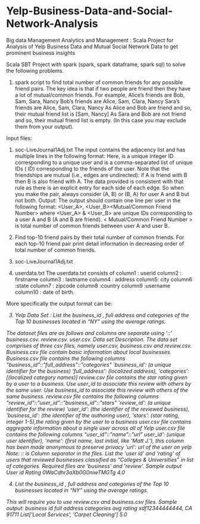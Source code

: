 # Yelp-Business-Data-and-Social-Network-Analysis
Big data Management Analytics and Management : Scala Project for Analysis of Yelp Business Data and Mutual Social Network Data to get prominent business insights 

Scala SBT Project with spark (spark, spark dataframe, spark sql) to solve the following problems.

1. spark script to find total number of common friends for any possible friend pairs. The
key idea is that if two people are friend then they have a lot of mutual/common friends.
For example,
Alice’s friends are Bob, Sam, Sara, Nancy Bob’s friends are Alice, Sam, Clara, Nancy Sara’s
friends are Alice, Sam, Clara, Nancy
As Alice and Bob are friend and so, their mutual friend list is [Sam, Nancy]
As Sara and Bob are not friend and so, their mutual friend list is empty. (In this case you may
exclude them from your output).

Input files:
1. soc-LiveJournal1Adj.txt
The input contains the adjacency list and has multiple lines in the following format:
<User><TAB><Friends>
Here, <User> is a unique integer ID corresponding to a unique user and <Friends> is a
comma-separated list of unique IDs (<User> ID) corresponding to the friends of the user.
Note that the friendships are mutual (i.e., edges are undirected): if A is friend with B then B is
also friend with A. The data provided is consistent with that rule as there is an explicit entry
for each side of each edge. So when you make the pair, always consider (A, B) or (B, A) for
user A and B but not both.
Output: The output should contain one line per user in the following format:
<User_A>, <User_B><TAB><Mutual/Common Friend Number>
where <User_A> & <User_B> are unique IDs corresponding to a user A and B (A and B are
friend). < Mutual/Common Friend Number > is total number of common friends between
user A and user B.
  
2. Find top-10 friend pairs by their total number of common friends. For each top-10 friend pair
print detail information in decreasing order of total number of common friends.

1. soc-LiveJournal1Adj.txt
2. userdata.txt
The userdata.txt consists of column1 : userid
column2 : firstname column3 : lastname column4 : address column5: city column6 :state
column7 : zipcode column8 :country column9 :username
column10 : date of birth.

More specifically the output format can be:
<Total number of Common Friends><TAB><First Name of User A><TAB><Last Name of
User A> <TAB><address of User A><TAB><First Name of User B><TAB><Last Name of
User B><TAB><address of User B>
  
3. Yelp Data Set : List the business_id , full address and categories of the Top 10 businesses located in “NY”
using the average ratings.

The dataset files are as follows and columns are separate using ‘::’
business.csv.
review.csv.
user.csv.
Data set Description.
The data set comprises of three csv files, namely user.csv, business.csv and review.csv.
Business.csv file contain basic information about local businesses.
Business.csv file contains the following columns "business_id"::"full_address"::"categories"
'business_id': (a unique identifier for the business)
'full_address': (localized address),
'categories': [(localized category names)]
review.csv file contains the star rating given by a user to a business. Use user_id to associate
this review with others by the same user. Use business_id to associate this review with others
of the same business.
review.csv file contains the following columns "review_id"::"user_id"::"business_id"::"stars"
'review_id': (a unique identifier for the review)
'user_id': (the identifier of the reviewed business),
'business_id': (the identifier of the authoring user),
'stars': (star rating, integer 1-5),the rating given by the user to a business
user.csv file contains aggregate information about a single user across all of Yelp
user.csv file contains the following columns "user_id"::"name"::"url"
user_id': (unique user identifier),
'name': (first name, last initial, like 'Matt J.'), this column has been made anonymous to
preserve privacy
'url': url of the user on yelp
Note: :: is Column separator in the files.
List the 'user id' and 'rating' of users that reviewed businesses classified as “Colleges &
Universities” in list of categories.
Required files are 'business' and 'review'.
Sample output
User id Rating
0WaCdhr3aXb0G0niwTMGTg 4.0

4. List the business_id , full address and categories of the Top 10 businesses located in “NY”
using the average ratings.

This will require you to use review.csv and business.csv files.
Sample output:
business id full address categories avg rating
xdf12344444444, CA 91711 List['Local Services', 'Carpet Cleaning'] 5.0
